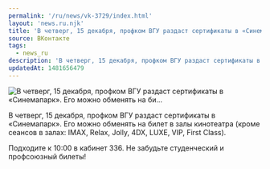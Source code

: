 ```yaml
---
permalink: '/ru/news/vk-3729/index.html'
layout: 'news.ru.njk'
title: 'В четверг, 15 декабря, профком ВГУ раздаст сертификаты в «Синемапарк». Его можно обменять на би'
source: ВКонтакте
tags:
  - news_ru
description: 'В четверг, 15 декабря, профком ВГУ раздаст сертификаты в «Синемапарк». Его можно обменять на би…'
updatedAt: 1481656479
---
```

![В четверг, 15 декабря, профком ВГУ раздаст сертификаты в «Синемапарк». Его можно обменять на би…](https://sun9-52.userapi.com/impf/c604429/v604429501/3aea4/r0Q8lt56yT0.jpg?size=1280x853&quality=96&sign=ef6c1b315b13196a53a2d2a37d8af005&c_uniq_tag=7DuhNDclbW7n1lGQj2x3xcDQyGgWoMwZU9t4hm5eLz8&type=album)

В четверг, 15 декабря, профком ВГУ раздаст сертификаты в «Синемапарк». Его можно обменять на билет в залы кинотеатра (кроме сеансов в залах: IMAX, Relax, Jolly, 4DX, LUXE, VIP, First Class).

Подходите к 10:00 в кабинет 336. Не забудьте студенческий и профсоюзный билеты!
